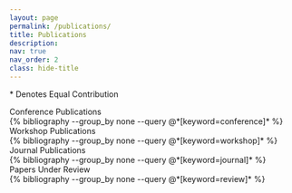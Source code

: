 ```yaml
---
layout: page
permalink: /publications/
title: Publications
description: 
nav: true
nav_order: 2
class: hide-title
---
```

<p> * Denotes Equal Contribution </p>

<!-- Main Publications Section -->
<div class="section-title">
  Conference Publications
</div>

<div class="publications">
  {% bibliography --group_by none --query @*[keyword=conference]* %}
</div>

<div class="section-title">
  Workshop Publications
</div>

<div class="publications">
   {% bibliography --group_by none --query @*[keyword=workshop]* %}
</div>

<div class="section-title">
  Journal Publications
</div>

<div class="publications">
   {% bibliography --group_by none --query @*[keyword=journal]* %}
</div>


<div class="section-title">
  Papers Under Review
</div>

<div class="publications">
   {% bibliography --group_by none --query @*[keyword=review]* %}
</div>

